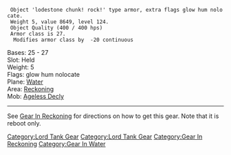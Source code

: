 ` Object 'lodestone chunk! rock!' type armor, extra flags glow hum nolocate.`  
` Weight 5, value 8649, level 124.`  
` Object Quality (400 / 400 hps)`  
` Armor class is 27.`  
`  Modifies armor class by  -20 continuous`

Bases: 25 - 27  
Slot: Held  
Weight: 5  
Flags: glow hum nolocate  
Plane: [Water](:Category:Water.md "wikilink")  
Area: [Reckoning](:Category:Reckoning.md "wikilink")  
Mob: [Ageless Decly](Ageless_Decly "wikilink")

------------------------------------------------------------------------

See [Gear In Reckoning](:Category:Gear_In_Reckoning.md "wikilink") for
directions on how to get this gear. Note that it is reboot only.

[Category:Lord Tank Gear](Category:Lord_Tank_Gear "wikilink")
[Category:Lord Tank Gear](Category:Lord_Tank_Gear "wikilink")
[Category:Gear In Reckoning](Category:Gear_In_Reckoning "wikilink")
[Category:Gear In Water](Category:Gear_In_Water "wikilink")
